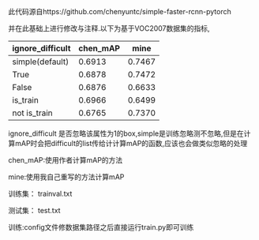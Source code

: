 此代码源自https://github.com/chenyuntc/simple-faster-rcnn-pytorch

并在此基础上进行修改与注释.以下为基于VOC2007数据集的指标,

|ignore_difficult |chen_mAP|mine|
|---          |--- |---      |
|simple(default)      |0.6913|0.7467    |
|True      |0.6878| 0.7472     |
|False      |0.6876|0.6633      |
|is_train      |0.6966|0.6499        |
|not is_train      |0.6765|0.7370     |

ignore_difficult 是否忽略该属性为1的box,simple是训练忽略测不忽略,但是在计算mAP时会把difficult的list传给计计算mAP的函数,应该也会做类似忽略的处理

chen_mAP:使用作者计算mAP的方法

mine:使用我自己重写的方法计算mAP

训练集： trainval.txt 

测试集： test.txt

训练:config文件修数据集路径之后直接运行train.py即可训练
